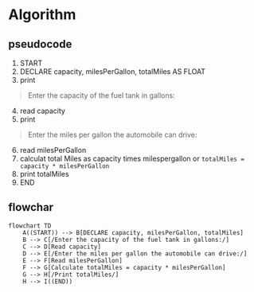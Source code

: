 # Algorithm
## pseudocode
1. START
2. DECLARE capacity, milesPerGallon, totalMiles AS FLOAT
3. print 
>Enter the capacity of the fuel tank in gallons: 
4. read capacity
5. print 
>Enter the miles per gallon the automobile can drive: 
6. read milesPerGallon
7. calculat total Miles as capacity times milespergallon or `totalMiles = capacity * milesPerGallon`
8. print totalMiles 
9. END

## flowchar
``` mermaid
flowchart TD
    A((START)) --> B[DECLARE capacity, milesPerGallon, totalMiles]
    B --> C[/Enter the capacity of the fuel tank in gallons:/]
    C --> D[Read capacity]
    D --> E[/Enter the miles per gallon the automobile can drive:/]
    E --> F[Read milesPerGallon]
    F --> G[Calculate totalMiles = capacity * milesPerGallon]
    G --> H[/Print totalMiles/]
    H --> I((END))
